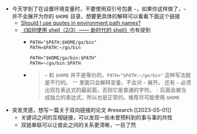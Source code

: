 - 今天学到了在设置环境变量时，不要使用双引号包裹 `~`，如果你这样做了，`~` 并不会展开为你的 `$HOME` 目录，想要更具体的解释可以看看下面这个链接
	- [Should I use quotes in environment path names?](https://stackoverflow.com/a/33318886/12119348)
	- [《如何使用 shell（2/3）—— 新时代的 shell》](https://a-wing.top/shell/2021/05/05/new-shell.html)也有提到
		- ```
		  PATH="$PATH:$HOME/go/bin"
		  PATH=$PATH:~/go/bin

		  PATH="$HOME/go/bin:$PATH"
		  PATH=~/go/bin:$PATH
		  ```
		- > `~` 和 `$HOME` 并不是等价的，`PATH="$PATH:~/go/bin"` 这种写法就是不行的。 `""` 里面只会解释变量，不会对 `~` 展开。 还有 `~` 必须出现在表达式的最前面，否则它是普通的字符。 `:` 后面会被当成独立的表达式，所以也是正常的。推荐尽可能使用 `$HOME`
- 突发灵感，想写一篇关于双向链接的论文 #research [[2023-05-01]]
	- 关键词之间的互相链接，可以发现一些未曾预料到的事与事的共性
	- 双链串联可以让彼此之间的关系更清晰，一目了然